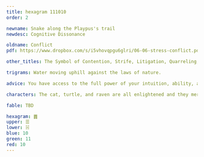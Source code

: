 ```yaml
---
title: hexagram 111010
order: 2

newname: Snake along the Playpus's trail
newdesc: Cognitive Dissonance

oldname: Conflict
pdf: https://www.dropbox.com/s/i5vhovqpgu6glri/06-06-stress-conflict.pdf?dl=0

other_titles: The Symbol of Contention, Strife, Litigation, Quarreling, Arguing, Lawsuit

trigrams: Water moving uphill against the laws of nature.

advice: You have access to the full power of your intuition, ability, and wisdom to create (and/or destroy) what you feel is necessary. The timing is right to do this now. 

characters: The cat, turtle, and raven are all enlightened and they merge to form a chimera.

fable: TBD

hexagram: ䷅
upper: ☰
lower: ☵
blue: 10
green: 11
red: 10
---
```


